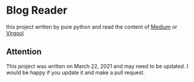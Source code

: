 # Blog Reader
this project written by pure python and read the content of [Medium](https://medium.com/) or [Virgool](https://virgool.io)

## Attention
This project was written on March 22, 2021 and may need to be updated. I would be happy if you update it and make a pull request.